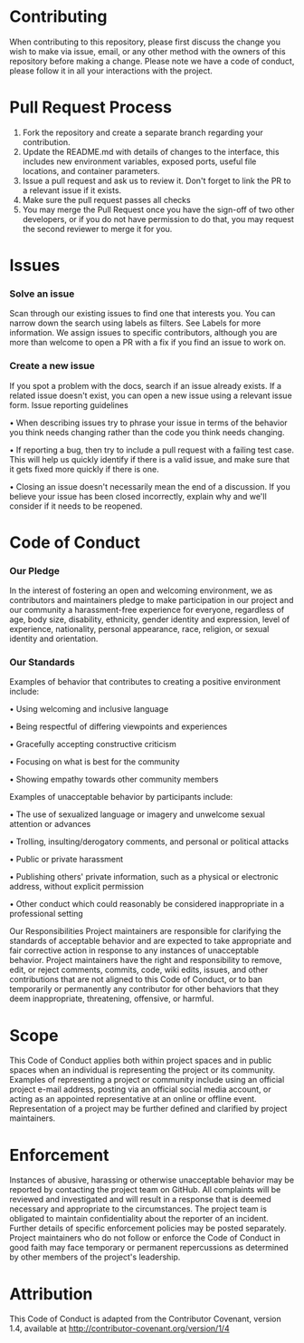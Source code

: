 # Contributing
When contributing to this repository, please first discuss the change you wish to make via issue, email, or any other method with the owners of this repository before making a change.
Please note we have a code of conduct, please follow it in all your interactions with the project.

# Pull Request Process
1.	Fork the repository and create a separate branch regarding your contribution.
2.	Update the README.md with details of changes to the interface, this includes new environment variables, exposed ports, useful file locations, and container parameters.
3.	Issue a pull request and ask us to review it. Don't forget to link the PR to a relevant issue if it exists.
4.	Make sure the pull request passes all checks
5.	You may merge the Pull Request once you have the sign-off of two other developers, or if you do not have permission to do that, you may request the second reviewer to merge it for you.


# Issues
### Solve an issue
Scan through our existing issues to find one that interests you. You can narrow down the search using labels as filters. See Labels for more information. We assign issues to specific contributors, although you are more than welcome to open a PR with a fix if you find an issue to work on.

### Create a new issue
If you spot a problem with the docs, search if an issue already exists. If a related issue doesn't exist, you can open a new issue using a relevant issue form.
Issue reporting guidelines

•	 When describing issues try to phrase your issue in terms of the behavior you think needs changing rather than the code you think needs changing.

•	If reporting a bug, then try to include a pull request with a failing test case. This will help us quickly identify if there is a valid issue, and make sure that it gets fixed more quickly if there is one.

•	Closing an issue doesn't necessarily mean the end of a discussion. If you believe your issue has been closed incorrectly, explain why and we'll consider if it needs to be reopened.

# Code of Conduct
### Our Pledge
In the interest of fostering an open and welcoming environment, we as contributors and maintainers pledge to make participation in our project and our community a harassment-free experience for everyone, regardless of age, body size, disability, ethnicity, gender identity and expression, level of experience, nationality, personal appearance, race, religion, or sexual identity and orientation.
### Our Standards
Examples of behavior that contributes to creating a positive environment include:

•	Using welcoming and inclusive language

•	Being respectful of differing viewpoints and experiences

•	Gracefully accepting constructive criticism

•	Focusing on what is best for the community

•	Showing empathy towards other community members

Examples of unacceptable behavior by participants include:

•	The use of sexualized language or imagery and unwelcome sexual attention or advances

•	Trolling, insulting/derogatory comments, and personal or political attacks

•	Public or private harassment

•	Publishing others' private information, such as a physical or electronic address, without explicit permission

•	Other conduct which could reasonably be considered inappropriate in a professional setting

Our Responsibilities
Project maintainers are responsible for clarifying the standards of acceptable behavior and are expected to take appropriate and fair corrective action in response to any instances of unacceptable behavior.
Project maintainers have the right and responsibility to remove, edit, or reject comments, commits, code, wiki edits, issues, and other contributions that are not aligned to this Code of Conduct, or to ban temporarily or permanently any contributor for other behaviors that they deem inappropriate, threatening, offensive, or harmful.
# Scope
This Code of Conduct applies both within project spaces and in public spaces when an individual is representing the project or its community. Examples of representing a project or community include using an official project e-mail address, posting via an official social media account, or acting as an appointed representative at an online or offline event. Representation of a project may be further defined and clarified by project maintainers.
# Enforcement
Instances of abusive, harassing or otherwise unacceptable behavior may be reported by contacting the project team on GitHub. All complaints will be reviewed and investigated and will result in a response that is deemed necessary and appropriate to the circumstances. The project team is obligated to maintain confidentiality about the reporter of an incident. Further details of specific enforcement policies may be posted separately.
Project maintainers who do not follow or enforce the Code of Conduct in good faith may face temporary or permanent repercussions as determined by other members of the project's leadership.
# Attribution
This Code of Conduct is adapted from the Contributor Covenant, version 1.4, available at http://contributor-covenant.org/version/1/4



